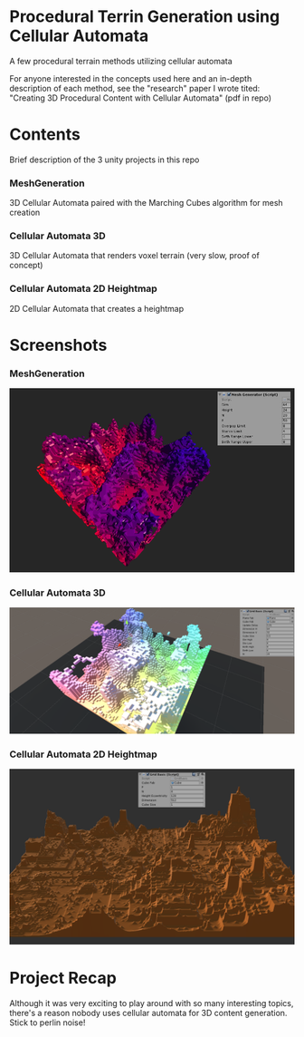 # Procedural Terrin Generation using Cellular Automata
A few procedural terrain methods utilizing cellular automata

For anyone interested in the concepts used here and an in-depth description of each method, see the "research" paper I wrote tited: "Creating 3D Procedural Content with Cellular Automata" (pdf in repo)


# Contents
Brief description of the 3 unity projects in this repo
### MeshGeneration
  3D Cellular Automata paired with the Marching Cubes algorithm for mesh creation
### Cellular Automata 3D
  3D Cellular Automata that renders voxel terrain (very slow, proof of concept)
### Cellular Automata 2D Heightmap
  2D Cellular Automata that creates a heightmap

# Screenshots
### MeshGeneration
![alt text](https://github.com/tparker48/procedural-3D-terrain/blob/master/screenshots/meshExample1.png "Marching Cubes")
### Cellular Automata 3D
![alt text](https://github.com/tparker48/procedural-3D-terrain/blob/master/screenshots/ca3dExample.png "Voxels")
### Cellular Automata 2D Heightmap
![alt text](https://github.com/tparker48/procedural-3D-terrain/blob/master/screenshots/hMapExample.png "Height Map")


# Project Recap
Although it was very exciting to play around with so many interesting topics, there's a reason nobody uses cellular automata for 3D content generation. Stick to perlin noise!

